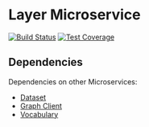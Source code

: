 # Layer Microservice

[![Build Status](https://travis-ci.org/resource-watch/layer.svg?branch=dev)](https://travis-ci.org/resource-watch/layer)
[![Test Coverage](https://api.codeclimate.com/v1/badges/31c04ea387e28ef9ada7/test_coverage)](https://codeclimate.com/github/resource-watch/layer/test_coverage)


## Dependencies

Dependencies on other Microservices:
- [Dataset](https://github.com/resource-watch/dataset/)
- [Graph Client](https://github.com/resource-watch/graph-client/)
- [Vocabulary](https://github.com/resource-watch/vocabulary-tag/)
